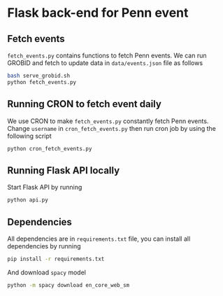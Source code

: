 # Flask back-end for Penn event

## Fetch events

`fetch_events.py` contains functions to fetch Penn events. We can run GROBID and fetch to update data in `data/events.json` file 
as follows

```sh
bash serve_grobid.sh
python fetch_events.py
```

## Running CRON to fetch event daily

We use CRON to make `fetch_events.py` constantly fetch Penn events. Change `username` in `cron_fetch_events.py`
then run cron job by using the following script

```sh
python cron_fetch_events.py
```


## Running Flask API locally

Start Flask API by running

```sh
python api.py
```


## Dependencies

All dependencies are in `requirements.txt` file, you can install all dependencies by running

```sh
pip install -r requirements.txt
```

And download `spacy` model

```sh
python -m spacy download en_core_web_sm
```